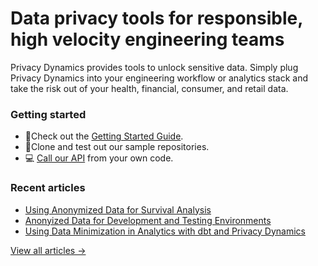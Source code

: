 # Data privacy tools for responsible, high velocity engineering teams
Privacy Dynamics provides tools to unlock sensitive data. Simply plug Privacy Dynamics into your engineering workflow or analytics stack and take the risk out of your health, financial, consumer, and retail data.

### Getting started
* 📓Check out the [Getting Started Guide](https://www.privacydynamics.io/docs).
* 📂Clone and test out our sample repositories.
* 💻 [Call our API](https://www.privacydynamics.io/docs/api/getting-started) from your own code.

### Recent articles
* [Using Anonymized Data for Survival Analysis](https://www.privacydynamics.io/post/using-anonymized-data-for-survival-analysis-in-python/)
* [Anonyized Data for Development and Testing Environments](https://www.privacydynamics.io/post/anonymized-data-for-development-and-testing-environments/)
* [Using Data Minimization in Analytics with dbt and Privacy Dynamics](https://www.privacydynamics.io/post/data-minimization-in-analytics-using-dbt-and-privacy-dynamics/)

[View all articles →](https://www.privacydynamics.io/blog)

